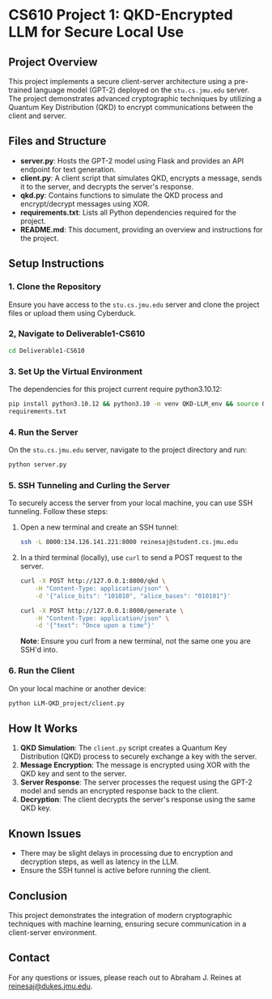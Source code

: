 # CS610 Project 1: QKD-Encrypted LLM for Secure Local Use

## Project Overview
This project implements a secure client-server architecture using a pre-trained language model (GPT-2) deployed on the `stu.cs.jmu.edu` server. The project demonstrates advanced cryptographic techniques by utilizing a Quantum Key Distribution (QKD) to encrypt communications between the client and server.

## Files and Structure
- **server.py**: Hosts the GPT-2 model using Flask and provides an API endpoint for text generation.
- **client.py**: A client script that simulates QKD, encrypts a message, sends it to the server, and decrypts the server's response.
- **qkd.py**: Contains functions to simulate the QKD process and encrypt/decrypt messages using XOR.
- **requirements.txt**: Lists all Python dependencies required for the project.
- **README.md**: This document, providing an overview and instructions for the project.

## Setup Instructions

### 1. Clone the Repository
Ensure you have access to the `stu.cs.jmu.edu` server and clone the project files or upload them using Cyberduck.

### 2, Navigate to Deliverable1-CS610
```bash
cd Deliverable1-CS610
```

### 3. Set Up the Virtual Environment
The dependencies for this project current require python3.10.12:
```bash
pip install python3.10.12 && python3.10 -m venv QKD-LLM_env && source QKD-LLM_env/bin/activate && pip install -r requirements.txt
requirements.txt
```

### 4. Run the Server
On the `stu.cs.jmu.edu` server, navigate to the project directory and run:
```bash
python server.py
```

### 5. SSH Tunneling and Curling the Server
To securely access the server from your local machine, you can use SSH tunneling. Follow these steps:

1. Open a new terminal and create an SSH tunnel:
    ```bash
    ssh -L 8000:134.126.141.221:8000 reinesaj@student.cs.jmu.edu
    ```

2. In a third terminal (locally), use `curl` to send a POST request to the server.
    ```bash
    curl -X POST http://127.0.0.1:8000/qkd \
        -H "Content-Type: application/json" \
        -d '{"alice_bits": "101010", "alice_bases": "010101"}'
    ```
    ```bash
    curl -X POST http://127.0.0.1:8000/generate \
        -H "Content-Type: application/json" \
        -d '{"text": "Once upon a time"}'
    ```

    **Note**: Ensure you curl from a new terminal, not the same one you are SSH'd into.

### 6. Run the Client 
On your local machine or another device:
```bash
python LLM-QKD_project/client.py
```

## How It Works
1. **QKD Simulation**: The `client.py` script creates a Quantum Key Distribution (QKD) process to securely exchange a key with the server.
2. **Message Encryption**: The message is encrypted using XOR with the QKD key and sent to the server.
3. **Server Response**: The server processes the request using the GPT-2 model and sends an encrypted response back to the client.
4. **Decryption**: The client decrypts the server's response using the same QKD key.

## Known Issues
- There may be slight delays in processing due to encryption and decryption steps, as well as latency in the LLM.
- Ensure the SSH tunnel is active before running the client.

## Conclusion
This project demonstrates the integration of modern cryptographic techniques with machine learning, ensuring secure communication in a client-server environment.

## Contact
For any questions or issues, please reach out to Abraham J. Reines at reinesaj@dukes.jmu.edu.